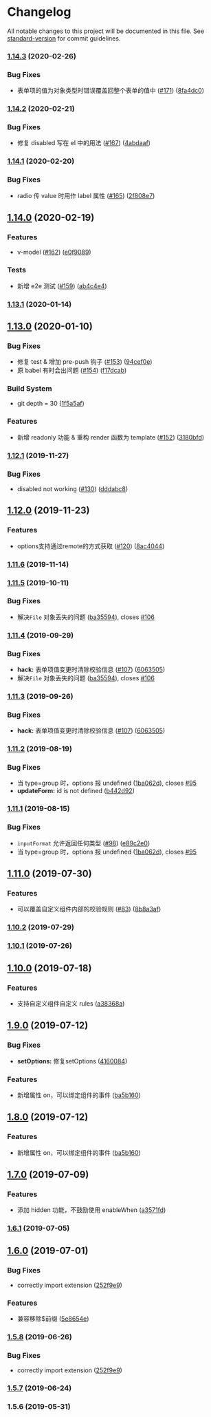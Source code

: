 # Changelog

All notable changes to this project will be documented in this file. See [standard-version](https://github.com/conventional-changelog/standard-version) for commit guidelines.

### [1.14.3](https://github.com/FEMessage/el-form-renderer/compare/v1.14.2...v1.14.3) (2020-02-26)


### Bug Fixes

* 表单项的值为对象类型时错误覆盖回整个表单的值中 ([#171](https://github.com/FEMessage/el-form-renderer/issues/171)) ([8fa4dc0](https://github.com/FEMessage/el-form-renderer/commit/8fa4dc0))



### [1.14.2](https://github.com/FEMessage/el-form-renderer/compare/v1.14.1...v1.14.2) (2020-02-21)


### Bug Fixes

* 修复 disabled 写在 el 中的用法 ([#167](https://github.com/FEMessage/el-form-renderer/issues/167)) ([4abdaaf](https://github.com/FEMessage/el-form-renderer/commit/4abdaaf))



### [1.14.1](https://github.com/FEMessage/el-form-renderer/compare/v1.14.0...v1.14.1) (2020-02-20)


### Bug Fixes

* radio 传 value 时用作 label 属性 ([#165](https://github.com/FEMessage/el-form-renderer/issues/165)) ([2f808e7](https://github.com/FEMessage/el-form-renderer/commit/2f808e7))



## [1.14.0](https://github.com/FEMessage/el-form-renderer/compare/v1.13.1...v1.14.0) (2020-02-19)


### Features

* v-model ([#162](https://github.com/FEMessage/el-form-renderer/issues/162)) ([e0f9089](https://github.com/FEMessage/el-form-renderer/commit/e0f9089))


### Tests

* 新增 e2e 测试 ([#159](https://github.com/FEMessage/el-form-renderer/issues/159)) ([ab4c4e4](https://github.com/FEMessage/el-form-renderer/commit/ab4c4e4))



### [1.13.1](https://github.com/FEMessage/el-form-renderer/compare/v1.13.0...v1.13.1) (2020-01-14)



## [1.13.0](https://github.com/FEMessage/el-form-renderer/compare/v1.12.1...v1.13.0) (2020-01-10)


### Bug Fixes

* 修复 test & 增加 pre-push 钩子 ([#153](https://github.com/FEMessage/el-form-renderer/issues/153)) ([94cef0e](https://github.com/FEMessage/el-form-renderer/commit/94cef0e))
* 原 babel 有时会出问题 ([#154](https://github.com/FEMessage/el-form-renderer/issues/154)) ([f17dcab](https://github.com/FEMessage/el-form-renderer/commit/f17dcab))


### Build System

* git depth = 30 ([1f5a5af](https://github.com/FEMessage/el-form-renderer/commit/1f5a5af))


### Features

* 新增 readonly 功能 & 重构 render 函数为 template ([#152](https://github.com/FEMessage/el-form-renderer/issues/152)) ([3180bfd](https://github.com/FEMessage/el-form-renderer/commit/3180bfd))



### [1.12.1](https://github.com/FEMessage/el-form-renderer/compare/v1.12.0...v1.12.1) (2019-11-27)


### Bug Fixes

* disabled not working ([#130](https://github.com/FEMessage/el-form-renderer/issues/130)) ([dddabc8](https://github.com/FEMessage/el-form-renderer/commit/dddabc8))



## [1.12.0](https://github.com/FEMessage/el-form-renderer/compare/v1.11.6...v1.12.0) (2019-11-23)


### Features

* options支持通过remote的方式获取 ([#120](https://github.com/FEMessage/el-form-renderer/issues/120)) ([8ac4044](https://github.com/FEMessage/el-form-renderer/commit/8ac4044))



### [1.11.6](https://github.com/FEMessage/el-form-renderer/compare/v1.11.5...v1.11.6) (2019-11-14)



### [1.11.5](https://github.com/FEMessage/el-form-renderer/compare/v1.11.4...v1.11.5) (2019-10-11)


### Bug Fixes

* 解决`File` 对象丢失的问题 ([ba35594](https://github.com/FEMessage/el-form-renderer/commit/ba35594)), closes [#106](https://github.com/FEMessage/el-form-renderer/issues/106)



### [1.11.4](https://github.com/FEMessage/el-form-renderer/compare/v1.11.3...v1.11.4) (2019-09-29)


### Bug Fixes

* **hack:** 表单项值变更时清除校验信息 ([#107](https://github.com/FEMessage/el-form-renderer/issues/107)) ([6063505](https://github.com/FEMessage/el-form-renderer/commit/6063505))
* 解决`File` 对象丢失的问题 ([ba35594](https://github.com/FEMessage/el-form-renderer/commit/ba35594)), closes [#106](https://github.com/FEMessage/el-form-renderer/issues/106)



### [1.11.3](https://github.com/FEMessage/el-form-renderer/compare/v1.11.2...v1.11.3) (2019-09-26)


### Bug Fixes

* **hack:** 表单项值变更时清除校验信息 ([#107](https://github.com/FEMessage/el-form-renderer/issues/107)) ([6063505](https://github.com/FEMessage/el-form-renderer/commit/6063505))



### [1.11.2](https://github.com/FEMessage/el-form-renderer/compare/v1.11.1...v1.11.2) (2019-08-19)


### Bug Fixes

* 当 type=group 时，options 报 undefined ([1ba062d](https://github.com/FEMessage/el-form-renderer/commit/1ba062d)), closes [#95](https://github.com/FEMessage/el-form-renderer/issues/95)
* **updateForm:** id is not defined ([b442d92](https://github.com/FEMessage/el-form-renderer/commit/b442d92))



### [1.11.1](https://github.com/FEMessage/el-form-renderer/compare/v1.11.0...v1.11.1) (2019-08-15)


### Bug Fixes

* `inputFormat` 允许返回任何类型 ([#98](https://github.com/FEMessage/el-form-renderer/issues/98)) ([e89c2e0](https://github.com/FEMessage/el-form-renderer/commit/e89c2e0))
* 当 type=group 时，options 报 undefined ([1ba062d](https://github.com/FEMessage/el-form-renderer/commit/1ba062d)), closes [#95](https://github.com/FEMessage/el-form-renderer/issues/95)



## [1.11.0](https://github.com/FEMessage/el-form-renderer/compare/v1.10.2...v1.11.0) (2019-07-30)


### Features

* 可以覆盖自定义组件内部的校验规则 ([#83](https://github.com/FEMessage/el-form-renderer/issues/83)) ([8b8a3af](https://github.com/FEMessage/el-form-renderer/commit/8b8a3af))



### [1.10.2](https://github.com/FEMessage/el-form-renderer/compare/v1.10.1...v1.10.2) (2019-07-29)



### [1.10.1](https://github.com/FEMessage/el-form-renderer/compare/v1.10.0...v1.10.1) (2019-07-26)



## [1.10.0](https://github.com/FEMessage/el-form-renderer/compare/v1.9.0...v1.10.0) (2019-07-18)


### Features

* 支持自定义组件自定义 rules ([a38368a](https://github.com/FEMessage/el-form-renderer/commit/a38368a))



## [1.9.0](https://github.com/FEMessage/el-form-renderer/compare/v1.8.0...v1.9.0) (2019-07-12)


### Bug Fixes

* **setOptions:** 修复setOptions  ([4160084](https://github.com/FEMessage/el-form-renderer/commit/4160084))


### Features

* 新增属性 on，可以绑定组件的事件 ([ba5b160](https://github.com/FEMessage/el-form-renderer/commit/ba5b160))



## [1.8.0](https://github.com/FEMessage/el-form-renderer/compare/v1.7.0...v1.8.0) (2019-07-12)


### Features

* 新增属性 on，可以绑定组件的事件 ([ba5b160](https://github.com/FEMessage/el-form-renderer/commit/ba5b160))



## [1.7.0](https://github.com/FEMessage/el-form-renderer/compare/v1.6.1...v1.7.0) (2019-07-09)


### Features

* 添加 hidden 功能，不鼓励使用 enableWhen ([a3571fd](https://github.com/FEMessage/el-form-renderer/commit/a3571fd))



### [1.6.1](https://github.com/FEMessage/el-form-renderer/compare/v1.6.0...v1.6.1) (2019-07-05)



## [1.6.0](https://github.com/FEMessage/el-form-renderer/compare/v1.5.8...v1.6.0) (2019-07-01)


### Bug Fixes

* correctly import extension   ([252f9e9](https://github.com/FEMessage/el-form-renderer/commit/252f9e9))


### Features

* 兼容移除$前缀  ([5e8654e](https://github.com/FEMessage/el-form-renderer/commit/5e8654e))



### [1.5.8](https://github.com/FEMessage/el-form-renderer/compare/v1.5.7...v1.5.8) (2019-06-26)


### Bug Fixes

* correctly import extension   ([252f9e9](https://github.com/FEMessage/el-form-renderer/commit/252f9e9))



### [1.5.7](https://github.com/FEMessage/el-form-renderer/compare/v1.5.6...v1.5.7) (2019-06-24)



### 1.5.6 (2019-05-31)

